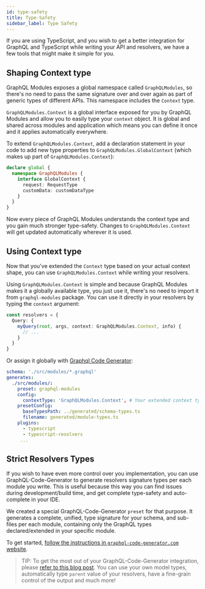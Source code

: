 ```yaml
---
id: type-safety
title: Type-Safety
sidebar_label: Type Safety
---
```


If you are using TypeScript, and you wish to get a better integration for GraphQL and TypeScript while writing your API and resolvers, we have a few tools that might make it simple for you.

## Shaping Context type

GraphQL Modules exposes a global namespace called `GraphQLModules`, so there's no need to pass the same signature over and over again as part of generic types of different APIs. This namespace includes the `Context` type.

`GraphQLModules.Context` is a global interface exposed for you by GraphQL Modules and allow you to easily type your `context` object. It is global and shared across modules and application which means you can define it once and it applies automatically everywhere.

To extend `GraphQLModules.Context`, add a declaration statement in your code to add new type properties to `GraphQLModules.GlobalContext` (which makes up part of `GraphQLModules.Context`):

```ts
declare global {
  namespace GraphQLModules {
    interface GlobalContext {
      request: RequestType
      customData: customDataType
    }
  }
}
```

Now every piece of GraphQL Modules understands the context type and you gain much stronger type-safety. Changes to `GraphQLModules.Context` will get updated automatically wherever it is used.

## Using Context type

Now that you've extended the `Context` type based on your actual context shape, you can use `GraphQLModules.Context` while writing your resolvers.

Using `GraphQLModules.Context` is simple and because GraphQL Modules makes it a globally available type, you just use it, there's no need to import it from `graphql-modules` package. You can use it directly in your resolvers by typing the `context` argument:

```ts
const resolvers = {
  Query: {
    myQuery(root, args, context: GraphQLModules.Context, info) {
      // ...
    }
  }
}
```

Or assign it globally with [Graphql Code Generator](https://graphql-code-generator.com/docs/presets/graphql-modules):

```yaml
schema: './src/modules/*.graphql'
generates:
  ./src/modules/:
    preset: graphql-modules
    config:
      contextType: 'GraphQLModules.Context', # Your extended context type!
    presetConfig:
      baseTypesPath: ../generated/schema-types.ts
      filename: generated/module-types.ts
    plugins:
      - typescript
      - typescript-resolvers
     ...
```

## Strict Resolvers Types

If you wish to have even more control over you implementation, you can use GraphQL-Code-Generator to generate resolvers signature types per each module you write. This is useful because this way you can find issues during development/build time, and get complete type-safety and auto-complete in your IDE.

We created a special GraphQL-Code-Generator `preset` for that purpose. It generates a complete, unified, type signature for your schema, and sub-files per each module, containing only the GraphQL types declared/extended in your specific module.

To get started, [follow the instructions in `graphql-code-generator.com` website](https://graphql-code-generator.com/docs/presets/graphql-modules).

> TIP: To get the most out of your GraphQL-Code-Generator integration, please [refer to this blog post](https://the-guild.dev/blog/better-type-safety-for-resolvers-with-graphql-codegen). You can use your own model types, automatically type `parent` value of your resolvers, have a fine-grain control of the output and much more!
